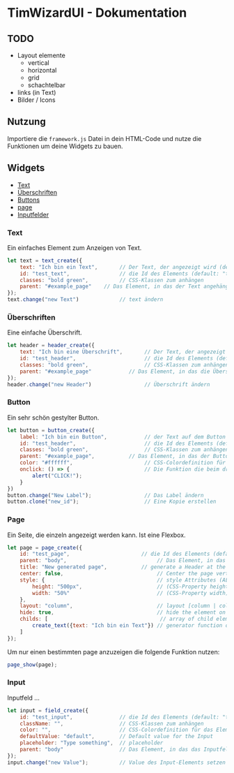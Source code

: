 # TimWizardUI - Dokumentation

## TODO

- Layout elemente
  - vertical
  - horizontal
  - grid
  - schachtelbar
- links (in Text)
- Bilder / Icons


## Nutzung

Importiere die `framework.js` Datei in dein HTML-Code und nutze die Funktionen um deine Widgets zu bauen.

## Widgets

- [Text](#text)
- [Überschriften](#überschriften)
- [Buttons](#button)
- [page](#page)
- [Inputfelder](#input)

### Text

Ein einfaches Element zum Anzeigen von Text.
```javascript
let text = text_create({
    text: "Ich bin ein Text",       // Der Text, der angezeigt wird (default: "text")
    id: "test_text",                // die Id des Elements (default: "text_[6-Bit HEX]")
    classes: "bold green",          // CSS-Klassen zum anhängen
    parent: "#example_page"    // Das Element, in das der Text angehängt werden soll (querySelector)
});
text.change("new Text")             // text ändern
```

### Überschriften

Eine einfache Überschrift.

```javascript
let header = header_create({
	text: "Ich bin eine Überschrift",       // Der Text, der angezeigt wird (default: "text")
	id: "test_header",                      // die Id des Elements (default: "text_[6-Bit HEX]")
	classes: "bold green",                  // CSS-Klassen zum anhängen
	parent: "#example_page"            // Das Element, in das die Überschrift angehängt werden soll (querySelector)
});
header.change("new Header")                 // Überschrift ändern
```

### Button

Ein sehr schön gestylter Button.

```javascript
let button = button_create({
    label: "Ich bin ein Button",            // der Text auf dem Button
	id: "test_header",                      // die Id des Elements (default: "text_[6-Bit HEX]")
	classes: "bold green",                  // CSS-Klassen zum anhängen
	parent: "#example_page",           // Das Element, in das der Button angehängt werden soll (querySelector)
    color: "#ffffff",                       // CSS-Colordefinition für das Element
    onclick: () => {                        // Die Funktion die beim drücken des Buttons aufgerufen wird.
		alert("CLICK!");
    }
})
button.change("New Label");                 // Das Label ändern
button.clone("new_id");                     // Eine Kopie erstellen
```

### Page

Ein Seite, die einzeln angezeigt werden kann. Ist eine Flexbox.

```javascript
let page = page_create({
    id: "test_page",                       // die Id des Elements (default: "text_[6-Bit HEX]")
    parent: "body",                             // Das Element, in das der page angehängt werden soll (querySelector)
    title: "New generated page",           // generate a Header at the top of the page if provided
    center: false,                              // Center the page vertically
    style: {                                    // style Attributes (ALL AVAILABLE CSS ATTRIBUTES)
        height: "500px",                        // (CSS-Property height)
        width: "50%"                            // (CSS-Property width)
    },
    layout: "column",                           // layout [column | column-reverse | row | row-reverse | unset] (default; unset)
    hide: true,                                 // hide the element on create
    childs: [                                    // array of child elements from top to bottom
        create_text({text: "Ich bin ein Text"}) // generator function of child element
    ]
});
```

Um nur einen bestimmten page anzuzeigen die folgende Funktion nutzen:
```javascript
page_show(page);
```

### Input

Inputfeld ...

```javascript
let input = field_create({
    id: "test_input",               // die Id des Elements (default: "text_[6-Bit HEX]")
    className: "",                  // CSS-Klassen zum anhängen
    color: "",                      // CSS-Colordefinition für das Element
    defaultValue: "default",        // Default value for the Input
    placeholder: "Type something",  // placeholder
    parent: "body"                  // Das Element, in das das Inputfeld angehängt werden soll (querySelector)
});
input.change("new Value");          // Value des Input-Elements setzen
```